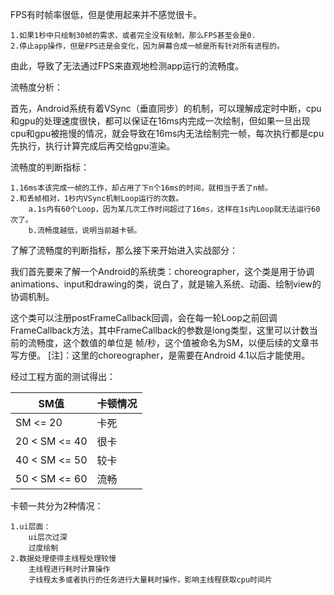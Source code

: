 FPS有时帧率很低，但是使用起来并不感觉很卡。

    1.如果1秒中只绘制30帧的需求，或者完全没有绘制，那么FPS甚至会是0.
    2.停止app操作，但是FPS还是会变化，因为屏幕合成一帧是所有针对所有进程的。

由此，导致了无法通过FPS来直观地检测app运行的流畅度。

流畅度分析：

首先，Android系统有着VSync（垂直同步）的机制，可以理解成定时中断，cpu和gpu的处理速度很快，都可以保证在16ms内完成一次绘制，但如果一旦出现cpu和gpu被拖慢的情况，就会导致在16ms内无法绘制完一帧，每次执行都是cpu先执行，执行计算完成后再交给gpu渲染。

流畅度的判断指标：

    1.16ms本该完成一帧的工作，却占用了下n个16ms的时间，就相当于丢了n帧。
    2.和丢帧相对，1秒内VSync机制Loop运行的次数。
        a.1s内有60个Loop，因为某几次工作时间超过了16ms，这样在1s内Loop就无法运行60次了。
        b.流畅度越低，说明当前越卡顿。


了解了流畅度的判断指标，那么接下来开始进入实战部分：

我们首先要来了解一个Android的系统类：choreographer，这个类是用于协调animations、input和drawing的类，说白了，就是输入系统、动画、绘制view的协调机制。

这个类可以注册postFrameCallback回调，会在每一轮Loop之前回调FrameCallback方法，其中FrameCallback的参数是long类型，这里可以计数当前的流畅度，这个数值的单位是 帧/秒，这个值被命名为SM，以便后续的文章书写方便。
[注]：这里的choreographer，是需要在Android 4.1以后才能使用。

经过工程方面的测试得出：

|SM值|卡顿情况|
|---|---|
|SM <= 20|卡死|
|20 < SM <= 40|很卡|
|40 < SM <= 50|较卡|
|50 < SM <= 60|流畅|


卡顿一共分为2种情况：

    1.ui层面：
        ui层次过深
        过度绘制 
    2.数据处理使得主线程处理较慢
        主线程进行耗时计算操作
        子线程太多或者执行的任务进行大量耗时操作，影响主线程获取cpu时间片

